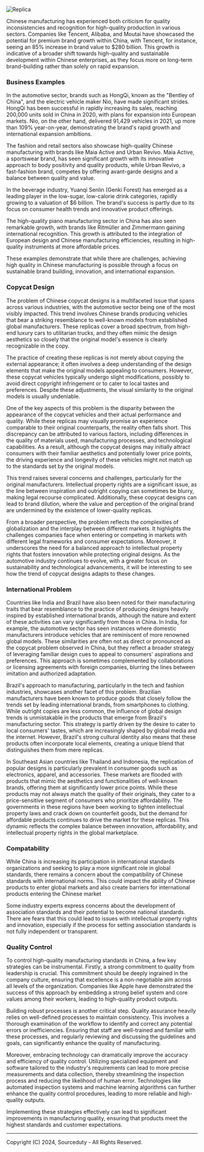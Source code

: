 ![Replica](https://github.com/sourceduty/Chinese_Manufacturing/assets/123030236/52668e74-7ae8-43f6-b208-ef01bd4ca80a)

Chinese manufacturing has experienced both criticism for quality inconsistencies and recognition for high-quality production in various sectors. Companies like Tencent, Alibaba, and Moutai have showcased the potential for premium brand growth within China, with Tencent, for instance, seeing an 85% increase in brand value to $280 billion. This growth is indicative of a broader shift towards high-quality and sustainable development within Chinese enterprises, as they focus more on long-term brand-building rather than solely on rapid expansion​​.

### Business Examples

In the automotive sector, brands such as HongQi, known as the "Bentley of China", and the electric vehicle maker Nio, have made significant strides. HongQi has been successful in rapidly increasing its sales, reaching 200,000 units sold in China in 2020, with plans for expansion into European markets. Nio, on the other hand, delivered 91,429 vehicles in 2021, up more than 109% year-on-year, demonstrating the brand's rapid growth and international expansion ambitions​​.

The fashion and retail sectors also showcase high-quality Chinese manufacturing with brands like Maia Active and Urban Revivo. Maia Active, a sportswear brand, has seen significant growth with its innovative approach to body positivity and quality products, while Urban Revivo, a fast-fashion brand, competes by offering avant-garde designs and a balance between quality and value​​.

In the beverage industry, Yuanqi Senlin (Genki Forest) has emerged as a leading player in the low-sugar, low-calorie drink categories, rapidly growing to a valuation of $6 billion. The brand's success is partly due to its focus on consumer health trends and innovative product offerings​​.

The high-quality piano manufacturing sector in China has also seen remarkable growth, with brands like Ritmüller and Zimmermann gaining international recognition. This growth is attributed to the integration of European design and Chinese manufacturing efficiencies, resulting in high-quality instruments at more affordable prices​​.

These examples demonstrate that while there are challenges, achieving high quality in Chinese manufacturing is possible through a focus on sustainable brand building, innovation, and international expansion.

### Copycat Design

The problem of Chinese copycat designs is a multifaceted issue that spans across various industries, with the automotive sector being one of the most visibly impacted. This trend involves Chinese brands producing vehicles that bear a striking resemblance to well-known models from established global manufacturers. These replicas cover a broad spectrum, from high-end luxury cars to utilitarian trucks, and they often mimic the design aesthetics so closely that the original model's essence is clearly recognizable in the copy.

The practice of creating these replicas is not merely about copying the external appearance; it often involves a deep understanding of the design elements that make the original models appealing to consumers. However, these copycat vehicles typically undergo slight modifications, possibly to avoid direct copyright infringement or to cater to local tastes and preferences. Despite these adjustments, the visual similarity to the original models is usually undeniable.

One of the key aspects of this problem is the disparity between the appearance of the copycat vehicles and their actual performance and quality. While these replicas may visually promise an experience comparable to their original counterparts, the reality often falls short. This discrepancy can be attributed to various factors, including differences in the quality of materials used, manufacturing processes, and technological capabilities. As a result, although the copycat designs may initially attract consumers with their familiar aesthetics and potentially lower price points, the driving experience and longevity of these vehicles might not match up to the standards set by the original models.

This trend raises several concerns and challenges, particularly for the original manufacturers. Intellectual property rights are a significant issue, as the line between inspiration and outright copying can sometimes be blurry, making legal recourse complicated. Additionally, these copycat designs can lead to brand dilution, where the value and perception of the original brand are undermined by the existence of lower-quality replicas.

From a broader perspective, the problem reflects the complexities of globalization and the interplay between different markets. It highlights the challenges companies face when entering or competing in markets with different legal frameworks and consumer expectations. Moreover, it underscores the need for a balanced approach to intellectual property rights that fosters innovation while protecting original designs. As the automotive industry continues to evolve, with a greater focus on sustainability and technological advancements, it will be interesting to see how the trend of copycat designs adapts to these changes.

### International Problem

Countries like India and Brazil have also been noted for their manufacturing traits that bear resemblance to the practice of producing designs heavily inspired by established international brands, although the nature and extent of these activities can vary significantly from those in China. In India, for example, the automotive sector has seen instances where domestic manufacturers introduce vehicles that are reminiscent of more renowned global models. These similarities are often not as direct or pronounced as the copycat problem observed in China, but they reflect a broader strategy of leveraging familiar design cues to appeal to consumers' aspirations and preferences. This approach is sometimes complemented by collaborations or licensing agreements with foreign companies, blurring the lines between imitation and authorized adaptation.

Brazil's approach to manufacturing, particularly in the tech and fashion industries, showcases another facet of this problem. Brazilian manufacturers have been known to produce goods that closely follow the trends set by leading international brands, from smartphones to clothing. While outright copies are less common, the influence of global design trends is unmistakable in the products that emerge from Brazil's manufacturing sector. This strategy is partly driven by the desire to cater to local consumers' tastes, which are increasingly shaped by global media and the internet. However, Brazil's strong cultural identity also means that these products often incorporate local elements, creating a unique blend that distinguishes them from mere replicas.

In Southeast Asian countries like Thailand and Indonesia, the replication of popular designs is particularly prevalent in consumer goods such as electronics, apparel, and accessories. These markets are flooded with products that mimic the aesthetics and functionalities of well-known brands, offering them at significantly lower price points. While these products may not always match the quality of their originals, they cater to a price-sensitive segment of consumers who prioritize affordability. The governments in these regions have been working to tighten intellectual property laws and crack down on counterfeit goods, but the demand for affordable products continues to drive the market for these replicas. This dynamic reflects the complex balance between innovation, affordability, and intellectual property rights in the global marketplace.

### Compatability 

While China is increasing its participation in international standards organizations and seeking to play a more significant role in global standards, there remains a concern about the compatibility of Chinese standards with international norms. This could impact the ability of Chinese products to enter global markets and also create barriers for international products entering the Chinese market​

Some industry experts express concerns about the development of association standards and their potential to become national standards. There are fears that this could lead to issues with intellectual property rights and innovation, especially if the process for setting association standards is not fully independent or transparent​.

### Quality Control

To control high-quality manufacturing standards in China, a few key strategies can be instrumental. Firstly, a strong commitment to quality from leadership is crucial. This commitment should be deeply ingrained in the company culture, ensuring that excellence is a non-negotiable aim across all levels of the organization. Companies like Apple have demonstrated the success of this approach by embedding a strong belief system and core values among their workers, leading to high-quality product outputs​​.

Building robust processes is another critical step. Quality assurance heavily relies on well-defined processes to maintain consistency. This involves a thorough examination of the workflow to identify and correct any potential errors or inefficiencies. Ensuring that staff are well-trained and familiar with these processes, and regularly reviewing and discussing the guidelines and goals, can significantly enhance the quality of manufacturing​​.

Moreover, embracing technology can dramatically improve the accuracy and efficiency of quality control. Utilizing specialized equipment and software tailored to the industry's requirements can lead to more precise measurements and data collection, thereby streamlining the inspection process and reducing the likelihood of human error. Technologies like automated inspection systems and machine learning algorithms can further enhance the quality control procedures, leading to more reliable and high-quality outputs​​.

Implementing these strategies effectively can lead to significant improvements in manufacturing quality, ensuring that products meet the highest standards and customer expectations.

***
Copyright (C) 2024, Sourceduty - All Rights Reserved.
